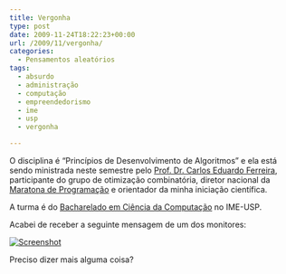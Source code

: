 ```yaml
---
title: Vergonha
type: post
date: 2009-11-24T18:22:23+00:00
url: /2009/11/vergonha/
categories:
  - Pensamentos aleatórios
tags:
  - absurdo
  - administração
  - computação
  - empreendedorismo
  - ime
  - usp
  - vergonha

---
```

O disciplina é “Princípios de Desenvolvimento de Algoritmos” e ela está sendo ministrada neste semestre pelo [Prof. Dr. Carlos Eduardo Ferreira][1], participante do grupo de otimização combinatória, diretor nacional da [Maratona de Programação][2] e orientador da minha iniciação científica.

A turma é do [Bacharelado em Ciência da Computação][3] no IME-USP.

Acabei de receber a seguinte mensagem de um dos monitores:

[<img src="https://i0.wp.com/tiagomadeira.com/wp-content/uploads/2009/11/2009-11-24-_16-05-05_206510200.png?resize=575%2C400" alt="Screenshot" title="Screenshot" class="alignnone size-full wp-image-470" srcset="https://i0.wp.com/tiagomadeira.com/wp-content/uploads/2009/11/2009-11-24-_16-05-05_206510200.png?w=575&ssl=1 575w, https://i0.wp.com/tiagomadeira.com/wp-content/uploads/2009/11/2009-11-24-_16-05-05_206510200.png?resize=300%2C208&ssl=1 300w" sizes="(max-width: 575px) 100vw, 575px" data-recalc-dims="1" />][4]

Preciso dizer mais alguma coisa?

 [1]: http://www.ime.usp.br/~cef/
 [2]: http://maratona.ime.usp.br/
 [3]: http://blog.tiagomadeira.com/bacharelado-em-ciencia-da-computacao/
 [4]: http://twitpic.com/qrs7g

